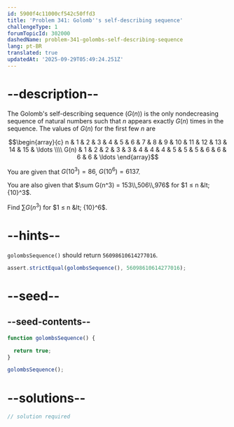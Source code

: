 ```yaml
---
id: 5900f4c11000cf542c50ffd3
title: 'Problem 341: Golomb''s self-describing sequence'
challengeType: 1
forumTopicId: 302000
dashedName: problem-341-golombs-self-describing-sequence
lang: pt-BR
translated: true
updatedAt: '2025-09-29T05:49:24.251Z'
---
```


# --description--

The Golomb's self-describing sequence ($G(n)$) is the only nondecreasing sequence of natural numbers such that $n$ appears exactly $G(n)$ times in the sequence. The values of $G(n)$ for the first few $n$ are

$$\begin{array}{c}
  n    & 1 & 2 & 3 & 4 & 5 & 6 & 7 & 8 & 9 & 10 & 11 & 12 & 13 & 14 & 15 & \ldots \\\\
  G(n) & 1 & 2 & 2 & 3 & 3 & 4 & 4 & 4 & 5 & 5  &  5 &  6 &  6 &  6 &  6 & \ldots
\end{array}$$

You are given that $G({10}^3) = 86$, $G({10}^6) = 6137$.

You are also given that $\sum G(n^3) = 153\\,506\\,976$ for $1 ≤ n &lt; {10}^3$.

Find $\sum G(n^3)$ for $1 ≤ n &lt; {10}^6$.

# --hints--

`golombsSequence()` should return `56098610614277016`.

```js
assert.strictEqual(golombsSequence(), 56098610614277016);
```

# --seed--

## --seed-contents--

```js
function golombsSequence() {

  return true;
}

golombsSequence();
```

# --solutions--

```js
// solution required
```
